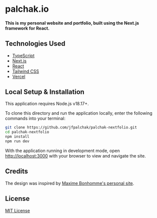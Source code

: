 # palchak.io

#### This is my personal website and portfolio, built using the Next.js framework for React.

## Technologies Used

- [TypeScript](https://www.typescriptlang.org/)
- [Next.js](https://nextjs.org/)
- [React](https://react.dev/)
- [Tailwind CSS](https://tailwindcss.com/)
- [Vercel](https://vercel.com/)

## Local Setup & Installation

This application requires Node.js v18.17+.

To clone this directory and run the application locally, enter the following commands into your terminal:

```bash
git clone https://github.com/jfpalchak/palchak-nextfolio.git
cd palchak-nextfolio
npm install
npm run dev
```

With the application running in development mode, open [http://localhost:3000](http://localhost:3000) with your browser to view and navigate the site.

## Credits

The design was inspired by [Maxime Bonhomme's personal site](https://github.com/maximebonhomme/bonhomme-2022).

## License

[MIT License](https://choosealicense.com/licenses/mit/)
